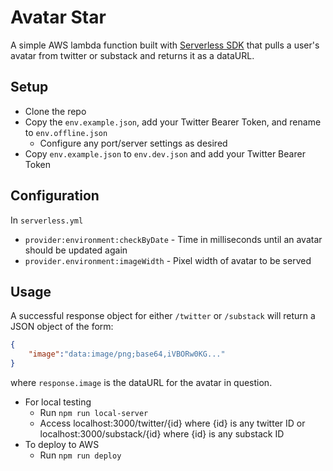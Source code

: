 # Avatar Star

A simple AWS lambda function built with [Serverless SDK](https://serverless.com) that pulls a user's avatar from twitter or substack and returns it as a dataURL.  

## Setup

- Clone the repo
- Copy the `env.example.json`, add your Twitter Bearer Token, and rename to `env.offline.json`
    - Configure any port/server settings as desired
- Copy `env.example.json` to `env.dev.json` and add your Twitter Bearer Token

## Configuration

In `serverless.yml`
- `provider:environment:checkByDate` - Time in milliseconds until an avatar should be updated again
- `provider.environment:imageWidth`  - Pixel width of avatar to be served
## Usage

A successful response object for either `/twitter` or `/substack` will return a JSON object of the form:
```json
{
    "image":"data:image/png;base64,iVBORw0KG..."
}
```

where `response.image` is the dataURL for the avatar in question.

- For local testing
    - Run `npm run local-server`
    - Access localhost:3000/twitter/{id} where {id} is any twitter ID or localhost:3000/substack/{id} where {id} is any substack ID
- To deploy to AWS
    - Run `npm run deploy`
